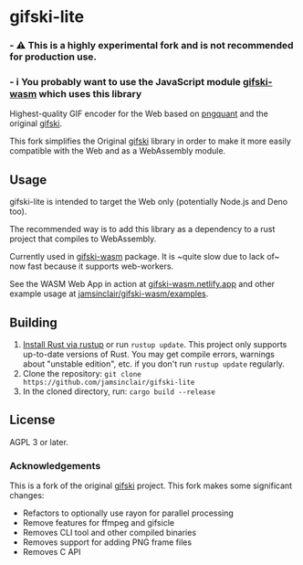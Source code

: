 # gifski-lite

### - ⚠️ This is a highly experimental fork and is not recommended for production use.
### - ℹ️ You probably want to use the JavaScript module [gifski-wasm](https://github.com/jamsinclair/gifski-wasm) which uses this library

Highest-quality GIF encoder for the Web based on [pngquant](https://pngquant.org) and the original [gifski](https://github.com/ImageOptim/gifski).

This fork simplifies the Original [gifski](https://gif.ski) library in order to make it more easily compatible with the Web and as a WebAssembly module.

## Usage

gifski-lite is intended to target the Web only (potentially Node.js and Deno too).

The recommended way is to add this library as a dependency to a rust project that compiles to WebAssembly.

Currently used in [gifski-wasm](https://github.com/jamsinclair/gifski-wasm) package. It is ~quite slow due to lack of~ now fast because it supports web-workers.

See the WASM Web App in action at [gifski-wasm.netlify.app](https://gifski-wasm.netlify.app) and other example usage at [jamsinclair/gifski-wasm/examples](https://github.com/jamsinclair/gifski-wasm/tree/main/examples).

## Building

1. [Install Rust via rustup](https://www.rust-lang.org/en-US/install.html) or run `rustup update`. This project only supports up-to-date versions of Rust. You may get compile errors, warnings about "unstable edition", etc. if you don't run `rustup update` regularly.
2. Clone the repository: `git clone https://github.com/jamsinclair/gifski-lite`
3. In the cloned directory, run: `cargo build --release`

## License

AGPL 3 or later.

### Acknowledgements
This is a fork of the original [gifski](https://github.com/ImageOptim/gifski) project. This fork makes some significant changes:
- Refactors to optionally use rayon for parallel processing
- Remove features for ffmpeg and gifsicle
- Removes CLI tool and other compiled binaries
- Removes support for adding PNG frame files
- Removes C API
